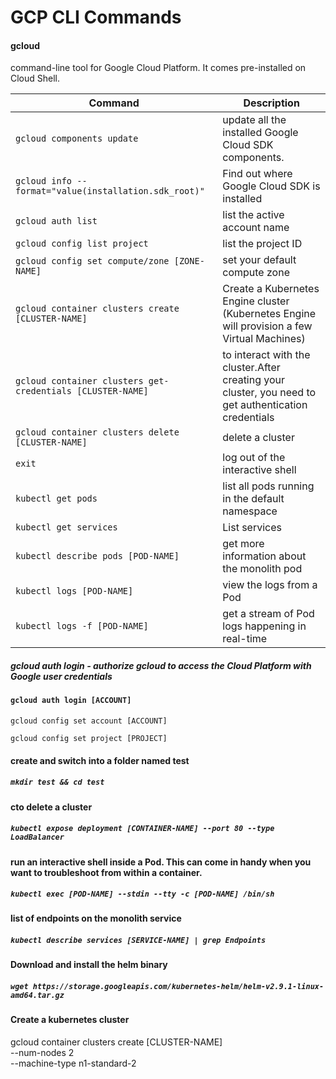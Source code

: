 # GCP CLI Commands

#### gcloud
command-line tool for Google Cloud Platform. It comes pre-installed on Cloud Shell.

|                  Command                                 |                     Description                                                                    |
|----------------------------------------------------------|----------------------------------------------------------------------------------------------------|
|`gcloud components update`                                |update all the installed Google Cloud SDK components.                                               |
|`gcloud info --format="value(installation.sdk_root)"`     |Find out where Google Cloud SDK is installed                                                        |
|`gcloud auth list`                                        |list the active account name                                                                        |
|`gcloud config list project`                              |list the project ID                                                                                 |
|`gcloud config set compute/zone [ZONE-NAME]`              |set your default compute zone                                                                       |
|`gcloud container clusters create [CLUSTER-NAME]`         |Create a Kubernetes Engine cluster (Kubernetes Engine will provision a few Virtual Machines)        |
|`gcloud container clusters get-credentials [CLUSTER-NAME]`|to interact with the cluster.After creating your cluster, you need to get authentication credentials|
|`gcloud container clusters delete [CLUSTER-NAME]`         |delete a cluster                                                                                    |
|`exit`                                                    |log out of the interactive shell                                                                    |
|`kubectl get pods`                                        |list all pods running in the default namespace                                                      |
|`kubectl get services`                                    |List services                                                                                       |
|`kubectl describe pods [POD-NAME]`                        |get more information about the monolith pod                                                         |
|`kubectl logs [POD-NAME]`                                 |view the logs from a Pod                                                                            |
|`kubectl logs -f [POD-NAME]`                              |get a stream of Pod logs happening in real-time                                                     |

##### gcloud auth login - authorize gcloud to access the Cloud Platform with Google user credentials
#### `gcloud auth login [ACCOUNT]`

`gcloud config set account [ACCOUNT]`

`gcloud config set project [PROJECT]`

#### create and switch into a folder named test
##### `mkdir test && cd test`

#### cto delete a cluster
##### `kubectl expose deployment [CONTAINER-NAME] --port 80 --type LoadBalancer`

#### run an interactive shell inside a Pod. This can come in handy when you want to troubleshoot from within a container.
##### `kubectl exec [POD-NAME] --stdin --tty -c [POD-NAME] /bin/sh`

#### list of endpoints on the monolith service
##### `kubectl describe services [SERVICE-NAME] | grep Endpoints`

#### Download and install the helm binary
##### `wget https://storage.googleapis.com/kubernetes-helm/helm-v2.9.1-linux-amd64.tar.gz`

#### Create a kubernetes cluster
gcloud container clusters create [CLUSTER-NAME] \
--num-nodes 2 \
--machine-type n1-standard-2 
